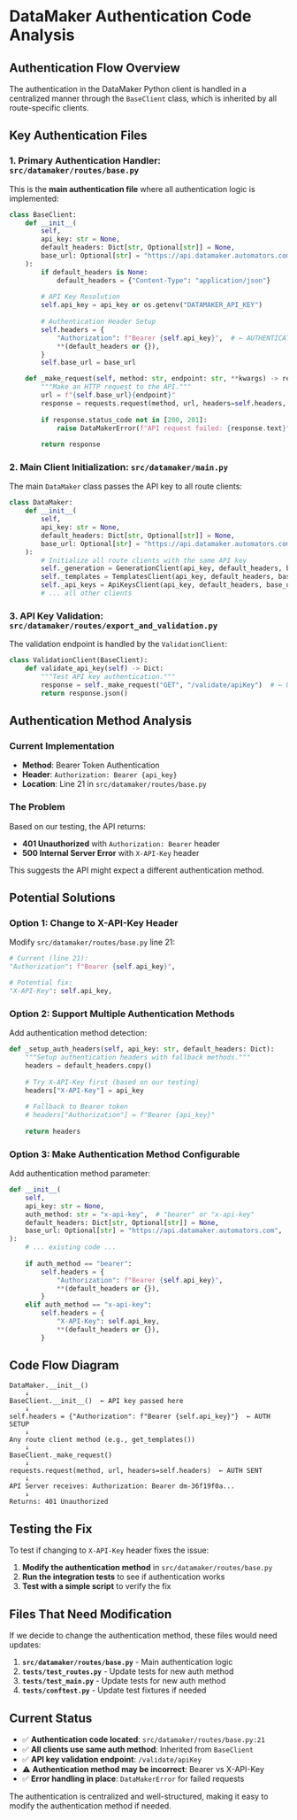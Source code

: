 # DataMaker Authentication Code Analysis

## Authentication Flow Overview

The authentication in the DataMaker Python client is handled in a centralized manner through the `BaseClient` class, which is inherited by all route-specific clients.

## Key Authentication Files

### 1. **Primary Authentication Handler: `src/datamaker/routes/base.py`**

This is the **main authentication file** where all authentication logic is implemented:

```python
class BaseClient:
    def __init__(
        self,
        api_key: str = None,
        default_headers: Dict[str, Optional[str]] = None,
        base_url: Optional[str] = "https://api.datamaker.automators.com",
    ):
        if default_headers is None:
            default_headers = {"Content-Type": "application/json"}
            
        # API Key Resolution
        self.api_key = api_key or os.getenv("DATAMAKER_API_KEY")
        
        # Authentication Header Setup
        self.headers = {
            "Authorization": f"Bearer {self.api_key}",  # ← AUTHENTICATION HAPPENS HERE
            **(default_headers or {}),
        }
        self.base_url = base_url

    def _make_request(self, method: str, endpoint: str, **kwargs) -> requests.Response:
        """Make an HTTP request to the API."""
        url = f"{self.base_url}{endpoint}"
        response = requests.request(method, url, headers=self.headers, **kwargs)  # ← HEADERS SENT HERE
        
        if response.status_code not in [200, 201]:
            raise DataMakerError(f"API request failed: {response.text}")
            
        return response
```

### 2. **Main Client Initialization: `src/datamaker/main.py`**

The main `DataMaker` class passes the API key to all route clients:

```python
class DataMaker:
    def __init__(
        self,
        api_key: str = None,
        default_headers: Dict[str, Optional[str]] = None,
        base_url: Optional[str] = "https://api.datamaker.automators.com",
    ):
        # Initialize all route clients with the same API key
        self._generation = GenerationClient(api_key, default_headers, base_url)
        self._templates = TemplatesClient(api_key, default_headers, base_url)
        self._api_keys = ApiKeysClient(api_key, default_headers, base_url)
        # ... all other clients
```

### 3. **API Key Validation: `src/datamaker/routes/export_and_validation.py`**

The validation endpoint is handled by the `ValidationClient`:

```python
class ValidationClient(BaseClient):
    def validate_api_key(self) -> Dict:
        """Test API key authentication."""
        response = self._make_request("GET", "/validate/apiKey")  # ← Uses BaseClient auth
        return response.json()
```

## Authentication Method Analysis

### Current Implementation
- **Method**: Bearer Token Authentication
- **Header**: `Authorization: Bearer {api_key}`
- **Location**: Line 21 in `src/datamaker/routes/base.py`

### The Problem
Based on our testing, the API returns:
- **401 Unauthorized** with `Authorization: Bearer` header
- **500 Internal Server Error** with `X-API-Key` header

This suggests the API might expect a different authentication method.

## Potential Solutions

### Option 1: Change to X-API-Key Header
Modify `src/datamaker/routes/base.py` line 21:

```python
# Current (line 21):
"Authorization": f"Bearer {self.api_key}",

# Potential fix:
"X-API-Key": self.api_key,
```

### Option 2: Support Multiple Authentication Methods
Add authentication method detection:

```python
def _setup_auth_headers(self, api_key: str, default_headers: Dict):
    """Setup authentication headers with fallback methods."""
    headers = default_headers.copy()
    
    # Try X-API-Key first (based on our testing)
    headers["X-API-Key"] = api_key
    
    # Fallback to Bearer token
    # headers["Authorization"] = f"Bearer {api_key}"
    
    return headers
```

### Option 3: Make Authentication Method Configurable
Add authentication method parameter:

```python
def __init__(
    self,
    api_key: str = None,
    auth_method: str = "x-api-key",  # "bearer" or "x-api-key"
    default_headers: Dict[str, Optional[str]] = None,
    base_url: Optional[str] = "https://api.datamaker.automators.com",
):
    # ... existing code ...
    
    if auth_method == "bearer":
        self.headers = {
            "Authorization": f"Bearer {self.api_key}",
            **(default_headers or {}),
        }
    elif auth_method == "x-api-key":
        self.headers = {
            "X-API-Key": self.api_key,
            **(default_headers or {}),
        }
```

## Code Flow Diagram

```
DataMaker.__init__()
    ↓
BaseClient.__init__()  ← API key passed here
    ↓
self.headers = {"Authorization": f"Bearer {self.api_key}"}  ← AUTH SETUP
    ↓
Any route client method (e.g., get_templates())
    ↓
BaseClient._make_request()
    ↓
requests.request(method, url, headers=self.headers)  ← AUTH SENT
    ↓
API Server receives: Authorization: Bearer dm-36f19f0a...
    ↓
Returns: 401 Unauthorized
```

## Testing the Fix

To test if changing to `X-API-Key` header fixes the issue:

1. **Modify the authentication method** in `src/datamaker/routes/base.py`
2. **Run the integration tests** to see if authentication works
3. **Test with a simple script** to verify the fix

## Files That Need Modification

If we decide to change the authentication method, these files would need updates:

1. **`src/datamaker/routes/base.py`** - Main authentication logic
2. **`tests/test_routes.py`** - Update tests for new auth method
3. **`tests/test_main.py`** - Update tests for new auth method
4. **`tests/conftest.py`** - Update test fixtures if needed

## Current Status

- ✅ **Authentication code located**: `src/datamaker/routes/base.py:21`
- ✅ **All clients use same auth method**: Inherited from `BaseClient`
- ✅ **API key validation endpoint**: `/validate/apiKey`
- ⚠️ **Authentication method may be incorrect**: Bearer vs X-API-Key
- ✅ **Error handling in place**: `DataMakerError` for failed requests

The authentication is centralized and well-structured, making it easy to modify the authentication method if needed.
